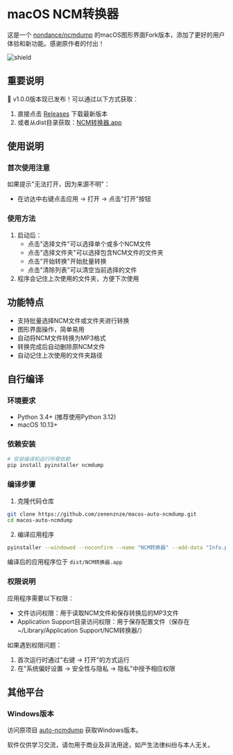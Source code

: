 # macOS NCM转换器

这是一个 [nondance/ncmdump](https://github.com/nondanee/ncmdump "nondance/ncmdump") 的macOS图形界面Fork版本，添加了更好的用户体验和新功能。感谢原作者的付出！

![shield](https://img.shields.io/badge/python-2.7%20%7C%203.4%2B-blue)

## 重要说明

🎉 v1.0.0版本现已发布！可以通过以下方式获取：
1. 直接点击 [Releases](https://github.com/zenenznze/macos-auto-ncmdump/releases) 下载最新版本
2. 或者从dist目录获取：[NCM转换器.app](https://github.com/zenenznze/macos-auto-ncmdump/tree/main/dist/NCM转换器.app)

## 使用说明

### 首次使用注意
如果提示"无法打开，因为来源不明"：
- 在访达中右键点击应用 -> 打开 -> 点击"打开"按钮

### 使用方法
1. 启动后：
   - 点击"选择文件"可以选择单个或多个NCM文件
   - 点击"选择文件夹"可以选择包含NCM文件的文件夹
   - 点击"开始转换"开始批量转换
   - 点击"清除列表"可以清空当前选择的文件
2. 程序会记住上次使用的文件夹，方便下次使用

## 功能特点

- 支持批量选择NCM文件或文件夹进行转换
- 图形界面操作，简单易用
- 自动将NCM文件转换为MP3格式
- 转换完成后自动删除原NCM文件
- 自动记住上次使用的文件夹路径

## 自行编译

### 环境要求
- Python 3.4+ (推荐使用Python 3.12)
- macOS 10.13+

### 依赖安装
```bash
# 安装编译和运行所需依赖
pip install pyinstaller ncmdump
```

### 编译步骤
1. 克隆代码仓库
```bash
git clone https://github.com/zenenznze/macos-auto-ncmdump.git
cd macos-auto-ncmdump
```

2. 编译应用程序
```bash
pyinstaller --windowed --noconfirm --name "NCM转换器" --add-data "Info.plist:." ncm_converter.py
```

编译后的应用程序位于 `dist/NCM转换器.app`

### 权限说明
应用程序需要以下权限：
- 文件访问权限：用于读取NCM文件和保存转换后的MP3文件
- Application Support目录访问权限：用于保存配置文件（保存在 ~/Library/Application Support/NCM转换器/）

如果遇到权限问题：
1. 首次运行时通过"右键 -> 打开"的方式运行
2. 在"系统偏好设置 -> 安全性与隐私 -> 隐私"中授予相应权限

## 其他平台

### Windows版本
访问原项目 [auto-ncmdump](https://github.com/iKunpw/auto-ncmdump) 获取Windows版本。

软件仅供学习交流，请勿用于商业及非法用途，如产生法律纠纷与本人无关。
